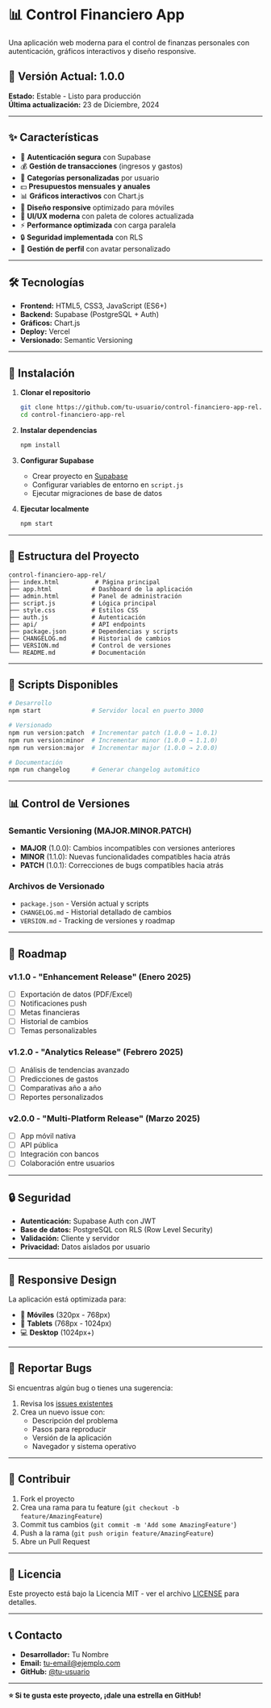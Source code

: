# 📊 Control Financiero App

Una aplicación web moderna para el control de finanzas personales con autenticación, gráficos interactivos y diseño responsive.

## 🚀 Versión Actual: 1.0.0

**Estado:** Estable - Listo para producción  
**Última actualización:** 23 de Diciembre, 2024

---

## ✨ Características

- 🔐 **Autenticación segura** con Supabase
- 💰 **Gestión de transacciones** (ingresos y gastos)
- 📂 **Categorías personalizadas** por usuario
- 💵 **Presupuestos mensuales y anuales**
- 📊 **Gráficos interactivos** con Chart.js
- 📱 **Diseño responsive** optimizado para móviles
- 🎨 **UI/UX moderna** con paleta de colores actualizada
- ⚡ **Performance optimizada** con carga paralela
- 🔒 **Seguridad implementada** con RLS
- 👤 **Gestión de perfil** con avatar personalizado

---

## 🛠️ Tecnologías

- **Frontend:** HTML5, CSS3, JavaScript (ES6+)
- **Backend:** Supabase (PostgreSQL + Auth)
- **Gráficos:** Chart.js
- **Deploy:** Vercel
- **Versionado:** Semantic Versioning

---

## 🚀 Instalación

1. **Clonar el repositorio**
   ```bash
   git clone https://github.com/tu-usuario/control-financiero-app-rel.git
   cd control-financiero-app-rel
   ```

2. **Instalar dependencias**
   ```bash
   npm install
   ```

3. **Configurar Supabase**
   - Crear proyecto en [Supabase](https://supabase.com)
   - Configurar variables de entorno en `script.js`
   - Ejecutar migraciones de base de datos

4. **Ejecutar localmente**
   ```bash
   npm start
   ```

---

## 📁 Estructura del Proyecto

```
control-financiero-app-rel/
├── index.html          # Página principal
├── app.html           # Dashboard de la aplicación
├── admin.html         # Panel de administración
├── script.js          # Lógica principal
├── style.css          # Estilos CSS
├── auth.js            # Autenticación
├── api/               # API endpoints
├── package.json       # Dependencias y scripts
├── CHANGELOG.md       # Historial de cambios
├── VERSION.md         # Control de versiones
└── README.md          # Documentación
```

---

## 🔧 Scripts Disponibles

```bash
# Desarrollo
npm start              # Servidor local en puerto 3000

# Versionado
npm run version:patch  # Incrementar patch (1.0.0 → 1.0.1)
npm run version:minor  # Incrementar minor (1.0.0 → 1.1.0)
npm run version:major  # Incrementar major (1.0.0 → 2.0.0)

# Documentación
npm run changelog      # Generar changelog automático
```

---

## 📊 Control de Versiones

### Semantic Versioning (MAJOR.MINOR.PATCH)

- **MAJOR** (1.0.0): Cambios incompatibles con versiones anteriores
- **MINOR** (1.1.0): Nuevas funcionalidades compatibles hacia atrás  
- **PATCH** (1.0.1): Correcciones de bugs compatibles hacia atrás

### Archivos de Versionado
- `package.json` - Versión actual y scripts
- `CHANGELOG.md` - Historial detallado de cambios
- `VERSION.md` - Tracking de versiones y roadmap

---

## 🎯 Roadmap

### v1.1.0 - "Enhancement Release" (Enero 2025)
- [ ] Exportación de datos (PDF/Excel)
- [ ] Notificaciones push
- [ ] Metas financieras
- [ ] Historial de cambios
- [ ] Temas personalizables

### v1.2.0 - "Analytics Release" (Febrero 2025)
- [ ] Análisis de tendencias avanzado
- [ ] Predicciones de gastos
- [ ] Comparativas año a año
- [ ] Reportes personalizados

### v2.0.0 - "Multi-Platform Release" (Marzo 2025)
- [ ] App móvil nativa
- [ ] API pública
- [ ] Integración con bancos
- [ ] Colaboración entre usuarios

---

## 🔒 Seguridad

- **Autenticación:** Supabase Auth con JWT
- **Base de datos:** PostgreSQL con RLS (Row Level Security)
- **Validación:** Cliente y servidor
- **Privacidad:** Datos aislados por usuario

---

## 📱 Responsive Design

La aplicación está optimizada para:
- 📱 **Móviles** (320px - 768px)
- 📱 **Tablets** (768px - 1024px)
- 💻 **Desktop** (1024px+)

---

## 🐛 Reportar Bugs

Si encuentras algún bug o tienes una sugerencia:

1. Revisa los [issues existentes](https://github.com/tu-usuario/control-financiero-app-rel/issues)
2. Crea un nuevo issue con:
   - Descripción del problema
   - Pasos para reproducir
   - Versión de la aplicación
   - Navegador y sistema operativo

---

## 🤝 Contribuir

1. Fork el proyecto
2. Crea una rama para tu feature (`git checkout -b feature/AmazingFeature`)
3. Commit tus cambios (`git commit -m 'Add some AmazingFeature'`)
4. Push a la rama (`git push origin feature/AmazingFeature`)
5. Abre un Pull Request

---

## 📄 Licencia

Este proyecto está bajo la Licencia MIT - ver el archivo [LICENSE](LICENSE) para detalles.

---

## 📞 Contacto

- **Desarrollador:** Tu Nombre
- **Email:** tu-email@ejemplo.com
- **GitHub:** [@tu-usuario](https://github.com/tu-usuario)

---

**⭐ Si te gusta este proyecto, ¡dale una estrella en GitHub!**
